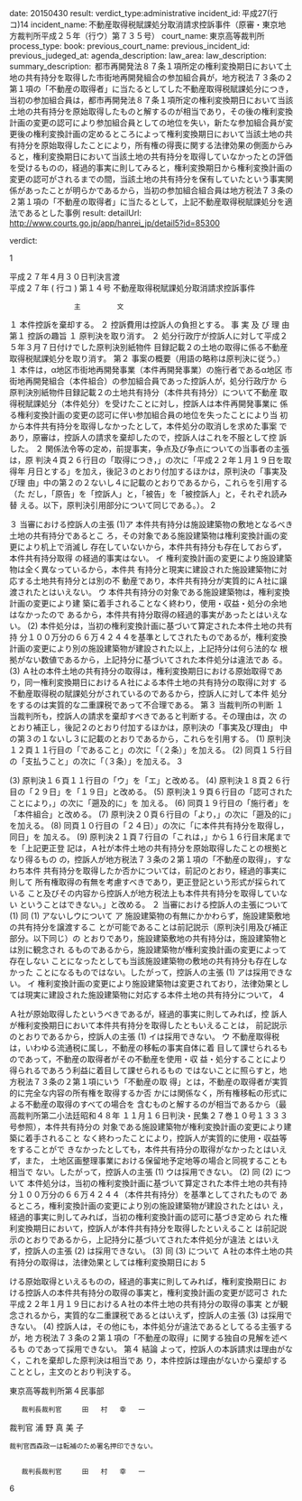 
date: 20150430
result: 
verdict_type:administrative
incident_id: 平成27(行コ)14
incident_name: 不動産取得税賦課処分取消請求控訴事件（原審・東京地方裁判所平成２５年（行ウ）第７３５号）
court_name: 東京高等裁判所
process_type:
book: 
previous_court_name:
previous_incident_id:
previous_judeged_at:
agenda_description: 
law_area: 
law_description: 
summary_description:  都市再開発法８７条１項所定の権利変換期日において土地の共有持分を取得した市街地再開発組合の参加組合員が，地方税法７３条の２第１項の「不動産の取得者」に当たるとしてした不動産取得税賦課処分につき，当初の参加組合員は，都市再開発法８７条１項所定の権利変換期日において当該土地の共有持分を原始取得したものと解するのが相当であり，その後の権利変換計画の変更の認可により参加組合員としての地位を失い，新たな参加組合員が変更後の権利変換計画の定めるところによって権利変換期日において当該土地の共有持分を原始取得したことにより，所有権の得喪に関する法律効果の側面からみると，権利変換期日において当該土地の共有持分を取得していなかったとの評価を受けるものの，経過的事実に則してみると，権利変換期日から権利変換計画の変更の認可がされるまでの間，当該土地の共有持分を保有していたという事実関係があったことが明らかであるから，当初の参加組合組合員は地方税法７３条の２第１項の「不動産の取得者」に当たるとして，上記不動産取得税賦課処分を適法であるとした事例
result: 
detailUrl: http://www.courts.go.jp/app/hanrei_jp/detail5?id=85300

verdict:

1 
 
平成２７年４月３０日判決言渡  
平成２７年 ( 行コ ) 第１４号 不動産取得税賦課処分取消請求控訴事件 
 
                    主         文 
１ 本件控訴を棄却する。 
２ 控訴費用は控訴人の負担とする。 
                    事 実 及 び 理 由 
第１ 控訴の趣旨 
 １ 原判決を取り消す。 
 ２ 処分行政庁が控訴人に対して平成２５年３月７日付けでした原判決別紙物件
目録記載２の土地の取得に係る不動産取得税賦課処分を取り消す。 
第２ 事案の概要（用語の略称は原判決に従う。） 
 １ 本件は，α地区市街地再開発事業（本件再開発事業）の施行者であるα地区
市街地再開発組合（本件組合）の参加組合員であった控訴人が，処分行政庁か
ら原判決別紙物件目録記載２の土地共有持分（本件共有持分）について不動産
取得税賦課処分（本件処分）を受けたことに対し，控訴人は本件再開発事業に
係る権利変換計画の変更の認可に伴い参加組合員の地位を失ったことにより当
初から本件共有持分を取得しなかったとして，本件処分の取消しを求めた事案
であり，原審は，控訴人の請求を棄却したので，控訴人はこれを不服として控
訴した。 
 ２ 関係法令等の定め，前提事実，争点及び争点についての当事者の主張は，原
判決４頁２６行目の「取得につき，」の次に「平成２２年１月１９日を取得年
月日とする」を加え，後記３のとおり付加するほかは，原判決の「事実及び理
由」中の第２の２ないし４に記載のとおりであるから，これらを引用する（た
だし，「原告」を「控訴人」と，「被告」を「被控訴人」と，それぞれ読み替
える。以下，原判決引用部分について同じである。）。 
2 
 
 ３ 当審における控訴人の主張 
  (1)ア  本件共有持分は施設建築物の敷地となるべき土地の共有持分であるとこ
ろ，その対象である施設建築物は権利変換計画の変更により机上で消滅し
存在していないから，本件共有持分も存在しておらず，本件共有持分取得
の経過的事実はない。 
   イ 権利変換計画の変更により施設建築物は全く異なっているから，本件共
有持分と現実に建設された施設建築物に対応する土地共有持分とは別の不
動産であり，本件共有持分が実質的にＡ社に譲渡されたとはいえない。 
   ウ 本件共有持分の対象である施設建築物は，権利変換計画の変更により建
築に着手されることなく終わり，使用・収益・処分の余地はなかったので
あるから，本件共有持分取得の経過的事実があったとはいえない。 
  (2) 本件処分は，当初の権利変換計画に基づいて算定された本件土地の共有持
分１００万分の６６万４２４４を基準としてされたものであるが，権利変換
計画の変更により別の施設建築物が建設された以上，上記持分は何ら法的な
根拠がない数値であるから，上記持分に基づいてされた本件処分は違法であ
る。 
  (3) Ａ社の本件土地の共有持分の取得は，権利変換期日における原始取得であ
り，同一権利変換期日におけるＡ社による本件土地の共有持分の取得に対す
る不動産取得税の賦課処分がされているのであるから，控訴人に対して本件
処分をするのは実質的な二重課税であって不合理である。 
第３ 当裁判所の判断 
 １ 当裁判所も，控訴人の請求を棄却すべきであると判断する。その理由は，次
のとおり補正し，後記２のとおり付加するほかは，原判決の「事実及び理由」
中の第３の１ないし３に記載のとおりであるから，これらを引用する。 
  (1) 原判決１２頁１１行目の「であること」の次に「（２条）」を加える。 
  (2) 同頁１５行目の「支払うこと」の次に「（３条）」を加える。 
3 
 
  (3) 原判決１６頁１１行目の「ウ」を「エ」と改める。 
  (4) 原判決１８頁２６行目の「２９日」を「１９日」と改める。 
  (5) 原判決１９頁６行目の「認可されたことにより，」の次に「遡及的に」を
加える。 
  (6) 同頁１９行目の「施行者」を「本件組合」と改める。 
  (7) 原判決２０頁６行目の「より，」の次に「遡及的に」を加える。 
  (8) 同頁１０行目の「２４日）」の次に「に本件共有持分を取得し，同日」を
加える。 
  (9) 原判決２１頁７行目の「これは，」から１６行目末尾までを「上記更正登
記は，Ａ社が本件土地の共有持分を原始取得したことの根拠となり得るもの
の，控訴人が地方税法７３条の２第１項の「不動産の取得」，すなわち本件
共有持分を取得したか否かについては，前記のとおり，経過的事実に則して
所有権取得の有無を考慮すべきであり，更正登記という形式が採られている
こと及びその内容から控訴人が地方税法上も本件共有持分を取得していない
ということはできない。」と改める。 
２ 当審における控訴人の主張について 
 (1) 同 (1) アないしウについて 
  ア 施設建築物の有無にかかわらず，施設建築敷地の共有持分を譲渡するこ 
とが可能であることは前記説示（原判決引用及び補正部分。以下同じ）の
とおりであり，施設建築敷地の共有持分は，施設建築物とは別に観念され
るものであるから，施設建築物が権利変換計画の変更によって存在しない
ことになったとしても当該施設建築物の敷地の共有持分も存在しなかった
ことになるものではない。したがって，控訴人の主張 (1) アは採用できな
い。 
  イ 権利変換計画の変更により施設建築物は変更されており，法律効果とし 
ては現実に建設された施設建築物に対応する本件土地の共有持分について，
4 
 
Ａ社が原始取得したというべきであるが，経過的事実に則してみれば，控
訴人が権利変換期日において本件共有持分を取得したともいえることは，
前記説示のとおりであるから，控訴人の主張 (1) イは採用できない。 
  ウ 不動産取得税は，いわゆる流通税に属し，不動産の移転の事実自体に着 
目して課せられるものであって，不動産の取得者がその不動産を使用・収
益・処分することにより得られるであろう利益に着目して課せられるもの
ではないことに照らすと，地方税法７３条の２第１項にいう「不動産の取
得」とは，不動産の取得者が実質的に完全な内容の所有権を取得するか否
かには関係なく，所有権移転の形式による不動産の取得のすべての場合を
含むものと解するのが相当であるから（最高裁判所第二小法廷昭和４８年
１１月１６日判決・民集２７巻１０号１３３３号参照），本件共有持分の
対象である施設建築物が権利変換計画の変更により建築に着手されること
なく終わったことにより，控訴人が実質的に使用・収益等をすることがで
きなかったとしても，本件共有持分の取得がなかったとはいえず，また，
土地区画整理事業における保留地予定地等の場合と同視することも相当で
ない。したがって，控訴人の主張 (1) ウは採用できない。 
  (2) 同 (2) について 
    本件処分は，当初の権利変換計画に基づいて算定された本件土地の共有持
分１００万分の６６万４２４４（本件共有持分）を基準としてされたもので
あるところ，権利変換計画の変更により別の施設建築物が建設されたとはい
え，経過的事実に則してみれば，当初の権利変換計画の認可に基づき定めら
れた権利変換期日において，控訴人が本件共有持分を取得したといえること
は前記説示のとおりであるから，上記持分に基づいてされた本件処分が違法
とはいえず，控訴人の主張 (2) は採用できない。 
  (3) 同 (3) について 
    Ａ社の本件土地の共有持分の取得は，法律効果としては権利変換期日にお
5 
 
ける原始取得といえるものの，経過的事実に則してみれば，権利変換期日に
おける控訴人の本件共有持分の取得の事実と，権利変換計画の変更が認可さ
れた平成２２年１月１９日におけるＡ社の本件土地の共有持分の取得の事実
とが観念されるから，実質的な二重課税であるとはいえず，控訴人の主張
(3) は採用できない。 
  (4) 控訴人は，その他にも，本件処分が違法であるとしてるる主張するが，地
方税法７３条の２第１項の「不動産の取得」に関する独自の見解を述べるも
のであって採用できない。 
第４ 結論 
   よって，控訴人の本訴請求は理由がなく，これを棄却した原判決は相当であ
り，本件控訴は理由がないから棄却することとし，主文のとおり判決する。 
 
   東京高等裁判所第４民事部 
 
       裁判長裁判官     田   村   幸   一 
 
 
 
裁判官     浦   野   真 美 子 
 
 
 
    裁判官西森政一は転補のため署名押印できない。 
 
 
       裁判長裁判官     田   村   幸   一 
6 
 
 
 

                    